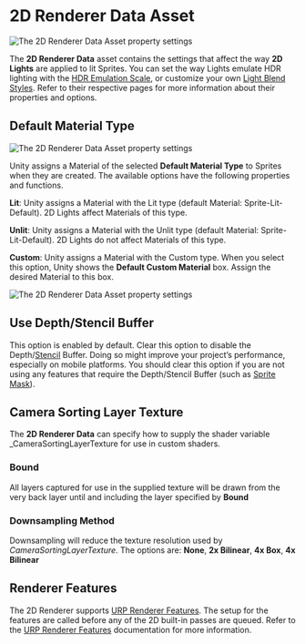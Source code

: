 # 2D Renderer Data Asset

![The 2D Renderer Data Asset property settings](Images/2D/2dRendererData_properties.png)

The __2D Renderer Data__ asset contains the settings that affect the way __2D Lights__ are applied to lit Sprites. You can set the way Lights emulate HDR lighting with the [HDR Emulation Scale](HDREmulationScale), or customize your own [Light Blend Styles](LightBlendStyles). Refer to their respective pages for more information about their properties and options.

## Default Material Type

![The 2D Renderer Data Asset property settings](Images/2D/Default_Material_Type.png)

Unity assigns a Material of the selected __Default Material Type__ to Sprites when they are created. The available options have the following properties and functions.

__Lit__:  Unity assigns a Material with the Lit type (default Material: Sprite-Lit-Default). 2D Lights affect Materials of this type.

__Unlit__: Unity assigns a Material with the Unlit type (default Material:  Sprite-Lit-Default). 2D Lights do not affect Materials of this type.

__Custom__: Unity assigns a Material with the Custom type. When you select this  option, Unity shows the __Default Custom Material__ box. Assign the desired Material to this box.

![The 2D Renderer Data Asset property settings](Images/2D/Default_Custom_Material.png)

## Use Depth/Stencil Buffer

This option is enabled by default. Clear this option to disable the Depth/[Stencil](https://docs.unity3d.com/Manual/SL-Stencil.html) Buffer. Doing so might improve your project’s performance, especially on mobile platforms. You should clear this option if you are not using any features that require the Depth/Stencil Buffer (such as [Sprite Mask](https://docs.unity3d.com/Manual/class-SpriteMask.html)).

## Camera Sorting Layer Texture

The __2D Renderer Data__ can specify how to supply the shader variable _CameraSortingLayerTexture for use in custom shaders.

### Bound
All layers captured for use in the supplied texture will be drawn from the very back layer until and including the layer specified by __Bound__

### Downsampling Method
Downsampling will reduce the texture resolution used by _CameraSortingLayerTexture_. The options are: __None__, __2x Bilinear__, __4x Box__, __4x Bilinear__

## Renderer Features

The 2D Renderer supports [URP Renderer Features](urp-renderer-features). The setup for the features are called before any of the 2D built-in passes are queued. Refer to the [URP Renderer Features](urp-renderer-features) documentation for more information.
